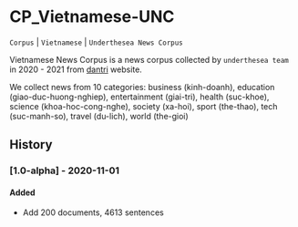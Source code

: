 # CP_Vietnamese-UNC

`Corpus` | `Vietnamese` | `Underthesea News Corpus`

Vietnamese News Corpus is a news corpus collected by `underthesea team` in 2020 - 2021 from [dantri](https://dantri.com.vn/) website.

We collect news from 10 categories: business (kinh-doanh), education (giao-duc-huong-nghiep), entertainment (giai-tri), health (suc-khoe), science (khoa-hoc-cong-nghe), society (xa-hoi), sport (the-thao), tech (suc-manh-so), travel (du-lich), world (the-gioi)

## History

### [1.0-alpha] - 2020-11-01
#### Added 
- Add 200 documents, 4613 sentences  

